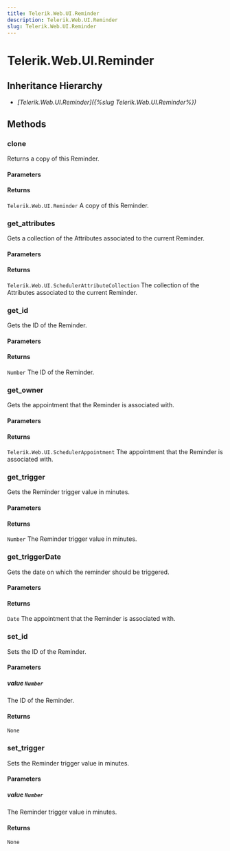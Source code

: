 ```yaml
---
title: Telerik.Web.UI.Reminder
description: Telerik.Web.UI.Reminder
slug: Telerik.Web.UI.Reminder
---
```


# Telerik.Web.UI.Reminder  

## Inheritance Hierarchy

* *[Telerik.Web.UI.Reminder]({%slug Telerik.Web.UI.Reminder%})*


## Methods

###  clone

Returns a copy of this Reminder.

#### Parameters

#### Returns

`Telerik.Web.UI.Reminder`  A copy of this Reminder. 

### get_attributes

Gets a collection of the Attributes associated to the current Reminder.

#### Parameters

#### Returns

`Telerik.Web.UI.SchedulerAttributeCollection`  The collection of the Attributes associated to the current Reminder. 

### get_id

Gets the ID of the Reminder.

#### Parameters

#### Returns

`Number`  The ID of the Reminder. 

### get_owner

Gets the appointment that the Reminder is associated with.

#### Parameters

#### Returns

`Telerik.Web.UI.SchedulerAppointment`  The appointment that the Reminder is associated with. 

### get_trigger

Gets the Reminder trigger value in minutes.

#### Parameters

#### Returns

`Number`  The Reminder trigger value in minutes. 

### get_triggerDate

Gets the date on which the reminder should be triggered.

#### Parameters

#### Returns

`Date`  The appointment that the Reminder is associated with. 

### set_id

Sets the ID of the Reminder.

#### Parameters

##### value `Number`

 The ID of the Reminder. 

#### Returns

`None` 

### set_trigger

Sets the Reminder trigger value in minutes.

#### Parameters

##### value `Number`

 The Reminder trigger value in minutes. 

#### Returns

`None` 



